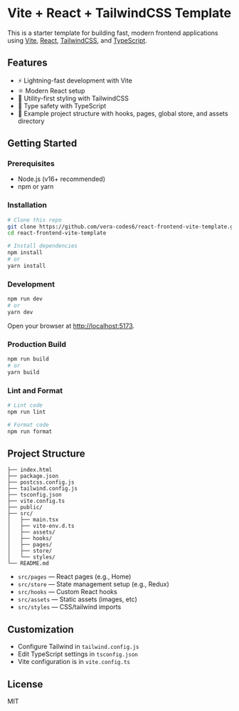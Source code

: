 # Vite + React + TailwindCSS Template

This is a starter template for building fast, modern frontend applications using [Vite](https://vitejs.dev/), [React](https://react.dev/), [TailwindCSS](https://tailwindcss.com/), and [TypeScript](https://www.typescriptlang.org/).

## Features

- ⚡️ Lightning-fast development with Vite
- ⚛️ Modern React setup
- 🎨 Utility-first styling with TailwindCSS
- 🦺 Type safety with TypeScript
- 🔄 Example project structure with hooks, pages, global store, and assets directory

## Getting Started

### Prerequisites

- Node.js (v16+ recommended)
- npm or yarn

### Installation

```bash
# Clone this repo
git clone https://github.com/vera-codes6/react-frontend-vite-template.git
cd react-frontend-vite-template

# Install dependencies
npm install
# or
yarn install
```

### Development

```bash
npm run dev
# or
yarn dev
```
Open your browser at [http://localhost:5173](http://localhost:5173).

### Production Build

```bash
npm run build
# or
yarn build
```

### Lint and Format

```bash
# Lint code
npm run lint

# Format code
npm run format
```

## Project Structure

```plaintext
├── index.html
├── package.json
├── postcss.config.js
├── tailwind.config.js
├── tsconfig.json
├── vite.config.ts
├── public/
├── src/
│   ├── main.tsx
│   ├── vite-env.d.ts
│   ├── assets/
│   ├── hooks/
│   ├── pages/
│   ├── store/
│   └── styles/
└── README.md
```

- `src/pages` — React pages (e.g., Home)
- `src/store` — State management setup (e.g., Redux)
- `src/hooks` — Custom React hooks
- `src/assets` — Static assets (images, etc)
- `src/styles` — CSS/tailwind imports

## Customization

- Configure Tailwind in `tailwind.config.js`
- Edit TypeScript settings in `tsconfig.json`
- Vite configuration is in `vite.config.ts`

## License

MIT
